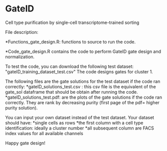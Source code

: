 # GateID
Cell type purification by single-cell transcriptome-trained sorting

File description:

*Functions_gate_design.R: functions to source to run the code.

*Code_gate_design.R contains the code to perform GateID gate design and normalization. 

To test the code, you can download the following test dataset: "gateID_training_dataset_test.csv" 
The code designs gates for cluster 1.

The following files are the gate solutions for the test dataset if the code ran correctly:
*gateID_solutions_test.csv : this csv file is the equivalent of the gate_sol dataframe that should be obtain after running the code.
*gateID_solutions_test.pdf: are the plots of the gate solutions if the code ran correctly. They are rank by decreasing purity (first page of the pdf= higher purity solution).

You can input your own dataset instead of the test dataset. Your dataset should have:
*single cells as rows
*the first column with a cell type identification: ideally a cluster number
*all subsequent column are FACS index values for all available channels

Happy gate design!
